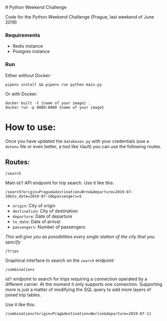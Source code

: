 # Python Weekend Challenge      

Code for the Python Weekend Challenge (Prague, last weekend of June 2019)


### Requirements

* Redis instance
* Postgres instance

### Run

Either without Docker:

`pipenv install && pipenv run python main.py`

Or with Docker: 

    docker built -t {name of your image} .
    docker run -p 8080:8080 {name of your image}


# How to use:

Once you have updated the `databases.py` with your credentials (use a `dotenv` file or even better, a tool like Vault) you can use the following routes.

## Routes:

    /search

Main `GET` API endpoint for trip search. Use it like this:

    /search?origin=Prague&destination=Brno&departure=2019-07-10&to_date=2019-07-10&passengers=5

* `origin`: City of origin 
* `destination`: City of destination
* `departure`: Date of departure
* `to_date`: Date of arrival
* `passengers`: Number of passengers

*This will give you as possibilities every single station of the city that you specify*

    /trips

Graphical interface to search on the `search` endpoint

    /combinations

`GET` endpoint to search for trips requiring a connection operated by a different carrier. At the moment it only supports one connection. Supporting more is just a matter of modifying the SQL query to add more layers of joined trip tables.

Use it like this: 

    /combinations?origin=Prag&destination=Berlin&departure=2019-07-11

    